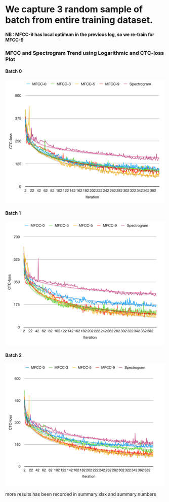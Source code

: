 # We capture 3 random sample of batch from entire training dataset.

#### NB : MFCC-9 has local optimum in the previous log, so we re-train for MFCC-9
### MFCC and Spectrogram Trend using Logarithmic and CTC-loss Plot
#### Batch 0
![alt text](https://github.com/davidcast95/be-my-ear/blob/master/changelogs/fourth%20gen/result/Log-13-09-2017/supporting%20image/Screen%20Shot%202017-09-14%20at%2012.46.58%20PM.png?raw=true "Batch-0")
#### Batch 1
![alt text](https://github.com/davidcast95/be-my-ear/blob/master/changelogs/fourth%20gen/result/Log-13-09-2017/supporting%20image/Screen%20Shot%202017-09-14%20at%2012.59.58%20PM.png?raw=true "Batch-1")
#### Batch 2
![alt text](https://github.com/davidcast95/be-my-ear/blob/master/changelogs/fourth%20gen/result/Log-13-09-2017/supporting%20image/Screen%20Shot%202017-09-14%20at%2012.59.59%20PM.png?raw=true "Batch-2")

more results has been recorded in summary.xlsx and summary.numbers
